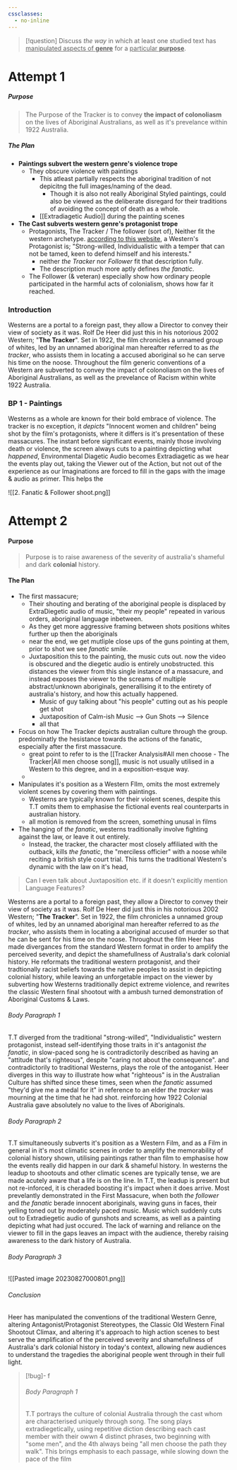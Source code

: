 ```yaml
---
cssclasses:
  - no-inline
---
```

>[!question] Discuss *the way* in which at least one studied text has <u>manipulated aspects of <b>genre</b></u> for a <u>particular <b>purpose</b></u>.
# Attempt 1
##### **Purpose**
>The Purpose of the Tracker is to convey **the impact of colonoliasm** on the lives of Aboriginal Australians, as well as it's prevelance within 1922 Australia.
##### The Plan
- **Paintings subvert the western genre's violence trope**
	- They obscure violence with paintings
		- This atleast partially respects the aboriginal tradition of not depicitng the full images/naming of the dead.
			- Though it is also not really Aboriginal Styled paintings, could also be viewed as the deliberate disregard for their traditions of avoiding the concept of death as a whole.
		- [[Extradiagetic Audio]] during the painting scenes
- **The Cast subverts western genre's protagonist trope**
	- Protagonists, The Tracker / The follower (sort of), Neither fit the western archetype. 
		  [according to this website](https://classicwestern.wordpress.com/2015/03/13/the-classic-western-protagonist-archetype/), a Western's Protagonist is; "Strong-willed, Individualistic with a temper that can not be tamed, keen to defend  himself and his interests."
		- neither *the Tracker* nor *Follower* fit that description fully.
		- The description much more aptly defines *the fanatic*.
	- The Follower (& veteran) especially show how ordinary people participated in the harmful acts of colonialism, shows how far it reached.
### Introduction
Westerns are a portal to a foreign past, they allow a Director to convey their view of society as it was. Rolf De Heer did just this in his notorious 2002 Western; "**The Tracker**". Set in 1922, the film chronicles a unnamed group of whites, led by an unnamed aboriginal man hereafter referred to as *the tracker*, who assists them in locating a accused aboriginal so he can serve his time on the noose.
Throughout the film generic conventions of a Western are subverted to convey the impact of colonoliasm on the lives of Aboriginal Australians, as well as the prevelance of Racism within white 1922 Australia.

### BP 1 - Paintings
Westerns as a whole are known for their bold embrace of violence. The tracker is no exception, it *depicts* "Innocent women and children" being shot by the film's protagonists, where it differs is it's presentation of these massacures. The instant before significant events, mainly those involving death or violence, the screen always cuts to a painting depicting what *happened*, Environmental Diagetic Audio becomes Extradiagetic as we hear the events play out, taking the Viewer out of the Action, but not out of the experience as our Imaginations are forced to fill in the gaps with the image & audio as primer. This helps the 

![[2. Fanatic & Follower shoot.png]]








# Attempt 2
#### Purpose
>Purpose is to raise awareness of the severity of australia's shameful and dark **colonial** history. 

#### The Plan
- The first massacure;
	- Their shouting and berating of the aboriginal people is displaced by ExtraDiegetic audio of music, "their my people" repeated in various orders, aboriginal language inbetween.
	- As they get more aggressive framing between shots positions whites further up then the aboriginals
	- near the end, we get mutliple close ups of the guns pointing at them, prior to shot we see *fanatic* smile.
	- Juxtaposition this to the painting, the music cuts out. now the video is obscured and the diegetic audio is entirely unobstructed. this distances the viewer from this single instance of a massacure, and instead exposes the viewer to the screams of multiple abstract/unknown aboriginals, generallising it to the entirety of australia's history, and how this actually happened.
		- Music of guy talking about "his people" cutting out as his people get shot
		- Juxtaposition of Calm-ish Music --> Gun Shots --> Silence
		- all that 
- Focus on how The Tracker depicts australian culture through the group. predominatly the hesistance towards the actions of the fanatic, especially after the first massacure.
	- great point to refer to is the [[Tracker Analysis#All men choose - The Tracker|All men choose song]], music is not usually utilised in a Western to this degree, and in a exposition-esque way.
	- 
- Manipulates it's position as a Western FIlm, omits the most extremely violent scenes by covering them with paintings.
	- Westerns are typically known for their violent scenes, despite this T.T omits them to emphasise the fictional events real counterparts in australian history.
	- all motion is removed from the screen, something unusal in films 
- The hanging of *the fanatic*, westerns traditionally involve fighting against the law, or leave it out entirely.
	- Instead, the tracker, the character most closely affiliated with the outback, kills *the fanatic*, the "merciless officier" with a noose while reciting a british style court trial.
	  This turns the traditional Western's dynamic with the law on it's head, 

>Can I even talk about Juxtaposition etc. if it doesn't explicitly mention Language Features?


Westerns are a portal to a foreign past, they allow a Director to convey their view of society as it was. Rolf De Heer did just this in his notorious 2002 Western; "**The Tracker**". Set in 1922, the film chronicles a unnamed group of whites, led by an unnamed aboriginal man hereafter referred to as *the tracker*, who assists them in locating a aboriginal accused of murder so that he can be sent for his time on the noose. Throughout the film Heer has made divergances from the standard Western format in order to amplify the perceived severity, and depict the shamefullness of Australia's dark colonial history. He reformats the traditional western protagonist, and  their tradtionally racist beliefs towards the native peoples to assist in depicting colonial history, while leaving an unforgetable impact on the viewer by subverting how Westerns traditionally depict extreme violence, and rewrites the classic Western final shootout with a ambush turned demonstration of Aboriginal Customs & Laws.

###### Body Paragraph 1
T.T diverged from the traditional "strong-willed", "Individualistic" western protagonist, instead self-identifying those traits in it's antagonist *the fanatic*, in slow-paced song he is contradictorily described as having an "attitude that's righteous", despite "caring not about the consequence".  and contradictorily to traditional Westerns, plays the role of the antoganist. Heer diverges in this way to illustrate how what "righteous" is in the Australian Culture has shifted since these times, seen when *the fanatic* assumed "they'd give me a medal for it" in reference to an elder *the tracker* was mourning at the time that he had shot. reinforcing how 1922 Colonial Australia gave absolutely no value to the lives of Aboriginals.

###### Body Paragraph 2
T.T simultaneously subverts it's position as a Western Film, and as a Film in general in it's most climatic scenes in order to amplify the memorability of colonial history shown, utilising paintings rather than film to emphasise how the events really did happen in our dark & shameful history. 
In westerns the leadup to shootouts and other climatic scenes are typically tense, we are made acutely aware that a life is on the line. In T.T, the leadup is present but not re-inforced, it is cheraded boosting it's impact when it does arrive. Most prevelantly demonstrated in the First Massacure, when both *the follower* and *the fanatic* berade innocent aboriginals, waving guns in faces, their yelling toned out by moderately paced music. Music which suddenly cuts out to Extradiegetic audio of gunshots and screams, as well as a painting depicting what had just occured. The lack of warning and reliance on the viewer to fill in the gaps leaves an impact with the audience, thereby raising awareness to the dark history of Australia.

###### Body Paragraph 3
![[Pasted image 20230827000801.png]]

###### Conclusion
Heer has manipulated the conventions of the traditional Western Genre, altering Antagonist/Protagonist Stereotypes, the Classic Old Western Final Shootout Climax, and altering it's approach to high action scenes to best serve the amplification of the perceived severity and shamefullness of Australia's dark colonial history in today's context, allowing new audiences to understand the tragedies the aboriginal people went through in their full light. 






> [!bug]- f
> 
> ###### Body Paragraph 1
> T.T portrays the culture of colonial Australia through the cast whom are characterised uniquely through song. The song plays extradiegetically, using repetitive diction describing each cast member with their owwn 4 distinct phrases, two beginning with "some men", and the 4th always being "all men choose the path they walk". This brings emphasis to each passage, while slowing down the pace of the film  
> 
> 